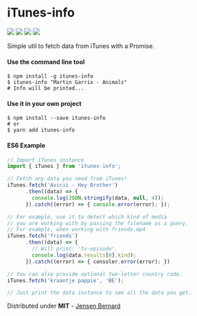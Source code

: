 # iTunes-info

<img src="https://img.shields.io/npm/v/itunes-info.svg">
<img src="https://travis-ci.org/Jense5/itunes-info.svg?branch=master">
<img src="https://img.shields.io/npm/dt/itunes-info.svg">
<img src="https://img.shields.io/npm/l/itunes-info.svg">

Simple util to fetch data from iTunes with a Promise.

#### Use the command line tool

```
$ npm install -g itunes-info
$ itunes-info "Martin Garrix - Animals"
# Info will be printed...
```

#### Use it in your own project

```
$ npm install --save itunes-info
# or
$ yarn add itunes-info
```

#### ES6 Example

```js
// Import iTunes instance
import { iTunes } from 'itunes-info';

// Fetch any data you need from iTunes!
iTunes.fetch('Avicii - Hey Brother')
      .then((data) => {
        console.log(JSON.stringify(data, null, 4));
      }).catch((error) => { console.error(error); });

// For example, use it to detect which kind of media
// you are working with by passing the filename as a query.
// For example, when working with friends.mp4
iTunes.fetch('friends')
      .then((data) => {
        // Will print: 'tv-episode'.
        console.log(data.results[0].kind);
      }).catch((error) => { consoler.error(error); })

// You can also provide optional two-letter country code.
iTunes.fetch('kraantje pappie', 'BE');

// Just print the data instance to see all the data you get.

```

Distributed under **MIT** - [Jensen Bernard](https://github.com/Jense5)
